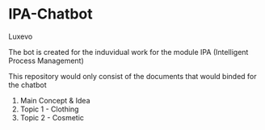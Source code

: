 # IPA-Chatbot
Luxevo

The bot is created for the induvidual work for the module IPA (Intelligent Process Management)

This repository would only consist of the documents that would binded for the chatbot

1. Main Concept & Idea
2. Topic 1 - Clothing
3. Topic 2 - Cosmetic
